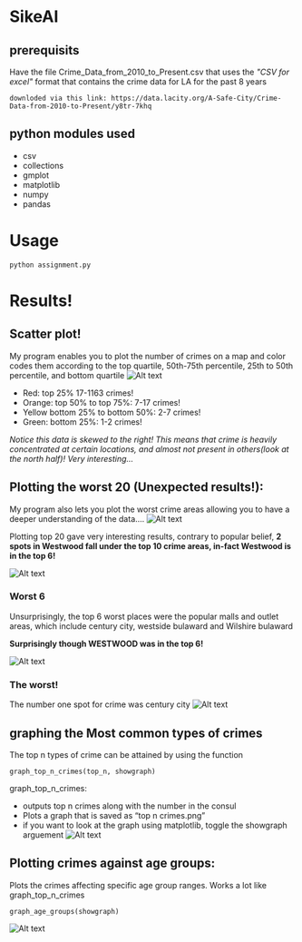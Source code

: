 # SikeAI


## prerequisits
Have the file 
Crime_Data_from_2010_to_Present.csv that uses the *"CSV for excel"* format that contains the crime data for LA for the past 8 years

```
downloded via this link: https://data.lacity.org/A-Safe-City/Crime-Data-from-2010-to-Present/y8tr-7khq
```

## python modules used
* csv
* collections  
* gmplot
* matplotlib
* numpy 
* pandas

# Usage
```
python assignment.py
```

# Results!
## Scatter plot!
My program enables you to plot the number of crimes on a map and color codes them according to the top quartile, 50th-75th percentile, 25th to 50th percentile, and bottom quartile
![Alt text](/images/scatter_plot.png?raw=true "Optional Title")

* Red: top 25% 17-1163 crimes!
* Orange: top 50% to top 75%: 7-17 crimes!
* Yellow bottom 25% to bottom 50%: 2-7 crimes!
* Green: bottom 25%: 1-2 crimes!

*Notice this data is skewed to the right! This means that crime is heavily concentrated at certain locations, and almost not present in others(look at the north half)! Very interesting…*

## Plotting the worst 20 (Unexpected results!):
My program also lets you plot the worst crime areas allowing you to have a deeper understanding of the data….
![Alt text](/images/top_20.png?raw=true "Optional Title")


Plotting top 20 gave very interesting results, contrary to popular belief, **2 spots in Westwood fall under the top 10 crime areas, in-fact Westwood is in the top 6!**

![Alt text](/images/westwood.png?raw=true "Optional Title")

### Worst 6
Unsurprisingly, the top 6 worst places were the popular malls and outlet areas, which include century city, westside bulaward and Wilshire bulaward

**Surprisingly though WESTWOOD was in the top 6!**

![Alt text](/images/top_5.png?raw=true "Optional Title")


### The worst!
The number one spot for crime was century city
![Alt text](/images/century_city.png?raw=true "Optional Title")

## graphing the Most common types of crimes
The top n types of crime can be attained by using the function
```
graph_top_n_crimes(top_n, showgraph)
```
graph_top_n_crimes:
* outputs top n crimes along with the number in the consul
* Plots a graph that is saved as “top n crimes.png”
* if you want to look at the graph using matplotlib, toggle the showgraph arguement
![Alt text](/images/top_3_crimes.png?raw=true "Optional Title")

## Plotting crimes against age groups:
Plots the crimes affecting specific age group ranges. Works a lot like graph_top_n_crimes
```
graph_age_groups(showgraph)
```
![Alt text](/images/crimes_against_age_groups.png?raw=true "Optional Title")
